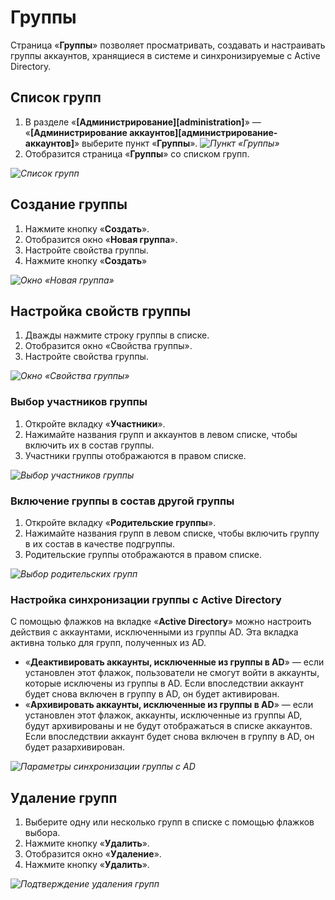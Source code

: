 # Группы

Страница «**Группы**» позволяет просматривать, создавать и настраивать группы аккаунтов, хранящиеся в системе и синхронизируемые с Active Directory.

## Список групп

1. В разделе «**[Администрирование][administration]**» — «**[Администрирование аккаунтов][администрирование-аккаунтов]**» выберите пункт «**Группы**».
*![Пункт «Группы»](groups_button.png)*
2. Отобразится страница «**Группы**» со списком групп.

*![Список групп](groups_page.png)*

## Создание группы

1. Нажмите кнопку «**Создать**».
2. Отобразится окно «**Новая группа**».
3. Настройте свойства группы.
4. Нажмите кнопку «**Создать**»

*![Окно «Новая группа»](new_group.png)*

## Настройка свойств группы

1. Дважды нажмите строку группы в списке.
2. Отобразится окно «Свойства группы».
3. Настройте свойства группы.

*![Окно «Свойства группы»](group_properties.png)*

### Выбор участников группы

1. Откройте вкладку «**Участники**».
2. Нажимайте названия групп и аккаунтов в левом списке, чтобы включить их в состав группы.
3. Участники группы отображаются в правом списке.

*![Выбор участников группы](groups_member_selection.png)*

### Включение группы в состав другой группы

1. Откройте вкладку «**Родительские группы**».
2. Нажимайте названия групп в левом списке, чтобы включить группу в их состав в качестве подгруппы.
3. Родительские группы отображаются в правом списке.

*![Выбор родительских групп](groups_parent_selection.png)*

### Настройка синхронизации группы с Active Directory

С помощью флажков на вкладке «**Active Directory**» можно настроить действия с аккаунтами, исключенными из группы AD.
Эта вкладка активна только для групп, полученных из AD.

* «**Деактивировать аккаунты, исключенные из группы в AD**» — если установлен этот флажок, пользователи не смогут войти в аккаунты, которые исключены из группы в AD. Если впоследствии аккаунт будет снова включен в группу в AD, он будет активирован.
* «**Архивировать аккаунты, исключенные из группы в AD**» — если установлен этот флажок, аккаунты, исключенные из группы AD, будут архивированы и не будут отображаться в списке аккаунтов. Если впоследствии аккаунт будет снова включен в группу в AD, он будет разархивирован.

*![Параметры синхронизации группы с AD](groups_active_directory.png)*

## Удаление групп

1. Выберите одну или несколько групп в списке с помощью флажков выбора.
2. Нажмите кнопку «**Удалить**».
3. Отобразится окно «**Удаление**».
4. Нажмите кнопку «**Удалить**».

*![Подтверждение удаления групп](accounts_delete_confirmation.png)*
